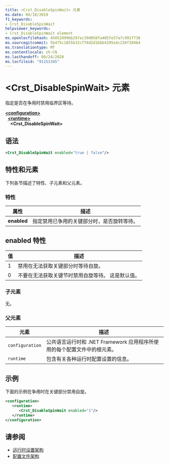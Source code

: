 ```yaml
---
title: <Crst_DisableSpinWait> 元素
ms.date: 04/18/2019
f1_keywords:
- Crst_DisableSpinWait
helpviewer_keywords:
- Crst_DisableSpinWait element
ms.openlocfilehash: 45052d99bb297ac39d058fa405fe57a7c991f738
ms.sourcegitcommit: 5b475c1855b32cf78d2d1bbb4295e4c236f39464
ms.translationtype: MT
ms.contentlocale: zh-CN
ms.lasthandoff: 09/24/2020
ms.locfileid: "91151345"
---
```

# <a name="crst_disablespinwait-element"></a>\<Crst_DisableSpinWait> 元素

指定是否在争用时禁用临界区等待。  
  
[**\<configuration>**](../configuration-element.md)\
&nbsp;&nbsp;[**\<runtime>**](runtime-element.md)\
&nbsp;&nbsp;&nbsp;&nbsp;**\<Crst_DisableSpinWait>**  
  
## <a name="syntax"></a>语法  
  
```xml  
<Crst_DisableSpinWait enabled="true | false"/>  
```  
  
## <a name="attributes-and-elements"></a>特性和元素

下列各节描述了特性、子元素和父元素。  
  
### <a name="attributes"></a>特性  
  
|属性|描述|  
|---------------|-----------------|  
|**enabled**|指定禁用已争用的关键部分时，是否旋转等待。|  
  
## <a name="enabled-attribute"></a>enabled 特性  
  
|值|描述|  
|-----------|-----------------|  
|1|禁用在无法获取关键部分时等待自旋。|  
|0|不要在无法获取关键节时禁用自旋等待。 这是默认值。|  
  
### <a name="child-elements"></a>子元素  

 无。  
  
### <a name="parent-elements"></a>父元素  
  
|元素|描述|  
|-------------|-----------------|  
|`configuration`|公共语言运行时和 .NET Framework 应用程序所使用的每个配置文件中的根元素。|  
|`runtime`|包含有关各种运行时配置设置的信息。|  
  
## <a name="example"></a>示例  

下面的示例在争用时在关键部分禁用自旋。  
  
```xml  
<configuration>  
   <runtime>  
      <Crst_DisableSpinWait enabled="1"/>  
   </runtime>  
</configuration>  
```  
  
## <a name="see-also"></a>请参阅

- [运行时设置架构](index.md)
- [配置文件架构](../index.md)
